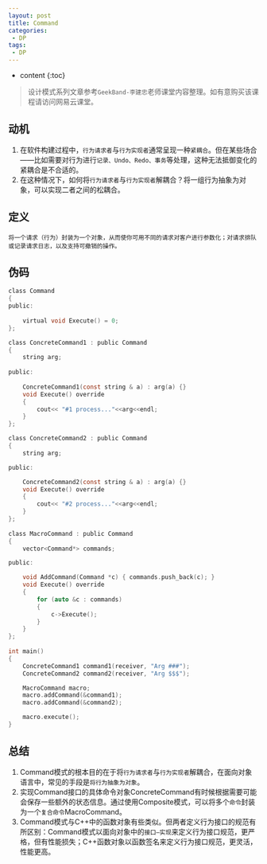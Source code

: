 ```yaml
---
layout: post
title: Command
categories: 
 - DP
tags:
 - DP
---
```


* content
{:toc}

> 设计模式系列文章参考`GeekBand-李建忠`老师课堂内容整理。如有意购买该课程请访问网易云课堂。

## 动机

1. 在软件构建过程中，`行为请求者`与`行为实现者`通常呈现一种`紧耦合`。但在某些场合——比如需要对行为进行`记录、Undo、Redo、事务`等处理，这种无法抵御变化的紧耦合是不合适的。
2. 在这种情况下，如何将`行为请求者`与`行为实现者`解耦合？将一组行为抽象为对象，可以实现二者之间的松耦合。




## 定义

	将一个请求（行为）封装为一个对象，从而使你可用不同的请求对客户进行参数化；对请求排队或记录请求日志，以及支持可撤销的操作。
	
## 伪码

```c
class Command
{
public:
	
	virtual void Execute() = 0;
};

class ConcreteCommand1 : public Command
{
	string arg;
    
public:
	
	ConcreteCommand1(const string & a) : arg(a) {}
	void Execute() override
	{
		cout<< "#1 process..."<<arg<<endl;
	}
};

class ConcreteCommand2 : public Command
{
	string arg;

public:

	ConcreteCommand2(const string & a) : arg(a) {}
	void Execute() override
	{
		cout<< "#2 process..."<<arg<<endl;
	}
};
     
class MacroCommand : public Command
{
	vector<Command*> commands;

public:

	void AddCommand(Command *c) { commands.push_back(c); }
	void Execute() override
	{
		for (auto &c : commands)
		{
			c->Execute();
		}
	}
};
 
int main()
{
	ConcreteCommand1 command1(receiver, "Arg ###");
	ConcreteCommand2 command2(receiver, "Arg $$$");

	MacroCommand macro;
	macro.addCommand(&command1);
	macro.addCommand(&command2);

	macro.execute();
}
```

## 总结

1. Command模式的根本目的在于将`行为请求者`与`行为实现者`解耦合，在面向对象语言中，常见的手段是`将行为抽象为对象`。
2. 实现Command接口的具体命令对象ConcreteCommand有时候根据需要可能会保存一些额外的状态信息。通过使用Composite模式，可以将多个`命令`封装为一个`复合命令`MacroCommand。
3. Command模式与C++中的函数对象有些类似。但两者定义行为接口的规范有所区别：Command模式以面向对象中的`接口—实现`来定义行为接口规范，更严格，但有性能损失；C++函数对象以函数签名来定义行为接口规范，更灵活，性能更高。



